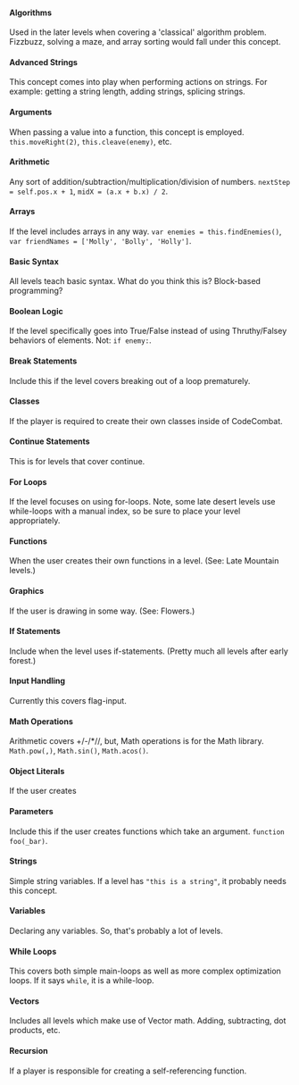 #### Algorithms
Used in the later levels when covering a 'classical' algorithm problem. Fizzbuzz, solving a maze, and array sorting would fall under this concept.
#### Advanced Strings
This concept comes into play when performing actions on strings. For example: getting a string length, adding strings, splicing strings.
#### Arguments
When passing a value into a function, this concept is employed. `this.moveRight(2)`, `this.cleave(enemy)`, etc.
#### Arithmetic
Any sort of addition/subtraction/multiplication/division of numbers. `nextStep = self.pos.x + 1`, `midX = (a.x + b.x) / 2`.
#### Arrays
If the level includes arrays in any way. `var enemies = this.findEnemies()`, `var friendNames = ['Molly', 'Bolly', 'Holly']`.
#### Basic Syntax
All levels teach basic syntax. What do you think this is? Block-based programming?
#### Boolean Logic
If the level specifically goes into True/False instead of using Thruthy/Falsey behaviors of elements. Not: `if enemy:`.
#### Break Statements
Include this if the level covers breaking out of a loop prematurely.
#### Classes
If the player is required to create their own classes inside of CodeCombat.
#### Continue Statements
This is for levels that cover continue.
#### For Loops
If the level focuses on using for-loops. Note, some late desert levels use while-loops with a manual index, so be sure to place your level appropriately.
#### Functions
When the user creates their own functions in a level. (See: Late Mountain levels.)
#### Graphics
If the user is drawing in some way. (See: Flowers.)
#### If Statements
Include when the level uses if-statements. (Pretty much all levels after early forest.)
#### Input Handling
Currently this covers flag-input.
#### Math Operations
Arithmetic covers +/-/*//, but, Math operations is for the Math library. `Math.pow(,)`, `Math.sin()`, `Math.acos()`.
#### Object Literals
If the user creates 
#### Parameters
Include this if the user creates functions which take an argument. `function foo(_bar)`.
#### Strings
Simple string variables. If a level has `"this is a string"`, it probably needs this concept.
#### Variables
Declaring any variables. So, that's probably a lot of levels.
#### While Loops
This covers both simple main-loops as well as more complex optimization loops. If it says `while`, it is a while-loop.
#### Vectors
Includes all levels which make use of Vector math. Adding, subtracting, dot products, etc.
#### Recursion
If a player is responsible for creating a self-referencing function.